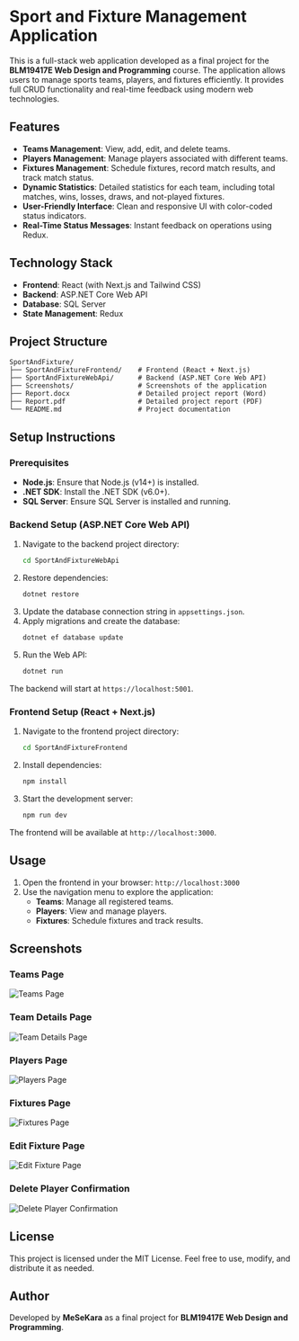 # Sport and Fixture Management Application

This is a full-stack web application developed as a final project for the **BLM19417E Web Design and Programming** course. The application allows users to manage sports teams, players, and fixtures efficiently. It provides full CRUD functionality and real-time feedback using modern web technologies.

## Features

- **Teams Management**: View, add, edit, and delete teams.
- **Players Management**: Manage players associated with different teams.
- **Fixtures Management**: Schedule fixtures, record match results, and track match status.
- **Dynamic Statistics**: Detailed statistics for each team, including total matches, wins, losses, draws, and not-played fixtures.
- **User-Friendly Interface**: Clean and responsive UI with color-coded status indicators.
- **Real-Time Status Messages**: Instant feedback on operations using Redux.

## Technology Stack

- **Frontend**: React (with Next.js and Tailwind CSS)
- **Backend**: ASP.NET Core Web API
- **Database**: SQL Server
- **State Management**: Redux

## Project Structure

```plaintext
SportAndFixture/
├── SportAndFixtureFrontend/    # Frontend (React + Next.js)
├── SportAndFixtureWebApi/      # Backend (ASP.NET Core Web API)
├── Screenshots/                # Screenshots of the application
├── Report.docx                 # Detailed project report (Word)
├── Report.pdf                  # Detailed project report (PDF)
└── README.md                   # Project documentation
```

## Setup Instructions

### Prerequisites

- **Node.js**: Ensure that Node.js (v14+) is installed.
- **.NET SDK**: Install the .NET SDK (v6.0+).
- **SQL Server**: Ensure SQL Server is installed and running.

### Backend Setup (ASP.NET Core Web API)

1. Navigate to the backend project directory:
   ```bash
   cd SportAndFixtureWebApi
   ```
2. Restore dependencies:
   ```bash
   dotnet restore
   ```
3. Update the database connection string in `appsettings.json`.
4. Apply migrations and create the database:
   ```bash
   dotnet ef database update
   ```
5. Run the Web API:
   ```bash
   dotnet run
   ```

The backend will start at `https://localhost:5001`.

### Frontend Setup (React + Next.js)

1. Navigate to the frontend project directory:
   ```bash
   cd SportAndFixtureFrontend
   ```
2. Install dependencies:
   ```bash
   npm install
   ```
3. Start the development server:
   ```bash
   npm run dev
   ```

The frontend will be available at `http://localhost:3000`.

## Usage

1. Open the frontend in your browser: `http://localhost:3000`
2. Use the navigation menu to explore the application:
   - **Teams**: Manage all registered teams.
   - **Players**: View and manage players.
   - **Fixtures**: Schedule fixtures and track results.

## Screenshots

### Teams Page
![Teams Page](./public/screenshots/Teams.png)

### Team Details Page
![Team Details Page](./public/screenshots/TeamDetails.png)

### Players Page
![Players Page](./public/screenshots/Players.png)

### Fixtures Page
![Fixtures Page](./public/screenshots/Fixtures.png)

### Edit Fixture Page
![Edit Fixture Page](./public/screenshots/EditFixture.png)

### Delete Player Confirmation
![Delete Player Confirmation](./public/screenshots/PlayerDelete.png)

## License
This project is licensed under the MIT License. Feel free to use, modify, and distribute it as needed.

## Author
Developed by **MeSeKara** as a final project for **BLM19417E Web Design and Programming**.
